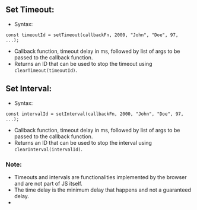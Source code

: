 ##	Set Timeout:
-	Syntax:
```
const timeoutId = setTimeout(callbackFn, 2000, "John", "Doe", 97, ...);
```
-	Callback function, timeout delay in ms, followed by list of args to be passed to the callback function.
-	Returns an ID that can be used to stop the timeout using `clearTimeout(timeoutId)`.

##	Set Interval:
-	Syntax:
```
const intervalId = setInterval(callbackFn, 2000, "John", "Doe", 97, ...);
```
-	Callback function, timeout delay in ms, followed by list of args to be passed to the callback function.
-	Returns an ID that can be used to stop the interval using `clearInterval(intervalId)`.

### Note:
-	Timeouts and intervals are functionalities implemented by the browser and are not part of JS itself.
-	The time delay is the minimum delay that happens and not a guaranteed delay.
-	
